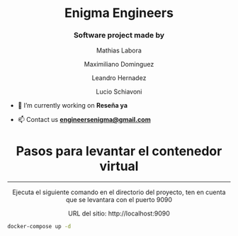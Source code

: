 <h1 align="center">Enigma Engineers</h1>
<h3 align="center">Software project made by</h3> <p align="center">Mathias Labora</p> <p align="center">Maximiliano Dominguez</p> <p align="center">Leandro Hernadez</p> <p align="center">Lucio Schiavoni </p>


- 🔭 I’m currently working on **Reseña ya**

- 📫 Contact us **engineersenigma@gmail.com**

 

<h1 align="center">Pasos para levantar el contenedor virtual</h1>
<hr>
<p align="center">Ejecuta el siguiente comando en el directorio del proyecto, ten en cuenta que se levantara con el puerto 9090</p>
<p align="center">URL del sitio: http://localhost:9090</p>

```bash
docker-compose up -d






